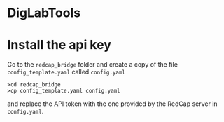# DigLabTools

# Install the api key

Go to the  ```redcap_bridge``` folder and create a copy of the file ```config_template.yaml``` called ```config.yaml```
```
>cd redcap_bridge
>cp config_template.yaml config.yaml

```

and replace the API token with the one provided by the RedCap server in ```config.yaml```.

